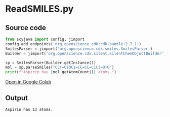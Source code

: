# ReadSMILES.py
## Source code
```python
from scyjava import config, jimport
config.add_endpoints('org.openscience.cdk:cdk-bundle:2.7.1')
SmilesParser = jimport('org.openscience.cdk.smiles.SmilesParser')
Builder = jimport('org.openscience.cdk.silent.SilentChemObjectBuilder')

sp = SmilesParser(Builder.getInstance())
mol = sp.parseSmiles("CC(=O)OC1=CC=CC=C1C(=O)O")
print(f"Aspirin has {mol.getAtomCount()} atoms.")
```
[Open in Google Colab](https://colab.research.google.com/github/egonw/chempyformatics/blob/main/docs/nb/ReadSMILES.ipynb)
## Output
```plain
Aspirin has 13 atoms.
```
